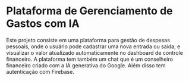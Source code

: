 # Plataforma de Gerenciamento de Gastos com IA

Este projeto consiste em uma plataforma para gestão de despesas pessoais, onde o usuário pode cadastrar uma nova entrada ou saída, e visualizar o valor atualizado automaticamente no dashboard de controle financeiro. A plataforma tem também um chat que é um conselheiro financeiro criado com a IA generativa do Google. Além disso tem autenticação com Firebase.


